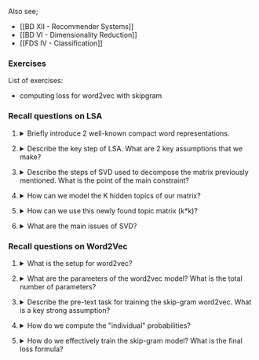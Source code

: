 Also see;
- [[BD XII - Recommender Systems]]
- [[BD VI - Dimensionality Reduction]]
- [[FDS IV - Classification]]
### Exercises

List of exercises:
- computing loss for word2vec with skipgram

### Recall questions on LSA

1. <details markdown=1><summary markdown="span"> Briefly introduce 2 well-known compact word representations. </summary>
    
    \
    Two compact and short representations:
    - ==latent semantics analysis==
    - -==word2vec==
	

</details>

2. <details markdown=1><summary markdown="span"> Describe the key step of LSA. What are 2 key assumptions that we make? </summary>
    
    \
    We start with ==$X$,  a term document matrix or tf-idf matrix over a corpus with dimension $|D| \times |V|$==.

	We make ==2 key assumptions==:
	- there are ==$k$ hidden topics that we have to discover==
	- we ==can model a decomposition of $X$== so that it ==forces some constraints and retains information about the data==

	To decompose ==$X$, we'll use $SVD$, a.k.a. singular value decomposition==.

</details>

3. <details markdown=1><summary markdown="span"> Describe the steps of SVD used to decompose the matrix previously mentioned. What is the point of the main constraint? </summary>
    
    \
	We decompose $X = USV^T$:
	$\mathbf{X} \in \mathbb{R}^{|D| \times |V|} \qquad = \qquad {\mathbf{U} \in \mathbb{R}^{|D| \times |D|}, ~~\mathbf{S} \in \mathbb{R}^{|D| \times |D|},~~ \mathbf{V} \in \mathbb{R}^{|D| \times |V|}}$
	
	$\begin{equation} \begin{aligned}\arg\min_{\mathbf{U},\mathbf{S},\mathbf{V}} & \left\|\mathbf{X}-\mathbf{U S V}^{\top}\right\|_F \\\text { s.t. } & \mathbf{U}^{\top} \mathbf{U}=\text{Id} \\& \mathbf{V}^{\top} \mathbf{V}=\text{Id} \\ & \mathbf{S}=\text{diag}(\lambda_1,....\lambda_s) \end{aligned}\end{equation}$

	This can be visually represented as ![](../../../static/NLP/lsa1.png)

	Where:
	-  ==$U^T U  = Id$ is the ortho-normality constraint==: all pairs of ==dimensions in U and V are uncorrelated, so that each dimension conveys  unique information==;
	- ==$==S$ is a diagonal matrix containing the ordered singular values==, denoting the ==importance of each axis in the new space==.

	This decomposition, however, ==does not model our $k$ hidden topics yet==.

</details>

4. <details markdown=1><summary markdown="span"> How can we model the K hidden topics of our matrix? </summary>
    
    \
    To model the hidden topics, we use ==truncated SVD==: we only consider the ==highest singular values (i.e. top-$k$, similarly to PCA)==.

	![](../../../static/NLP/lsa2.png)
	

</details>


5. <details markdown=1><summary markdown="span"> How can we use this newly found topic matrix (k*k)? </summary>
    
    \
    We can use our decomposition to:
    -  plot the ==vocabulary in the embedding space== to ==study the similarities==![](../../../static/NLP/lsa3.png) 
    - ==plot words in term of relatedness to a certain topic==, looking at the $k$-th column of $V_k$: ![](../../../static/NLP/lsa4.png)
    - ==project a document into a lower dimensional space==: $d_k = V_{k}^{T} \cdot d$
	

</details>

6. <details markdown=1><summary markdown="span"> What are the main issues of SVD?  </summary>
    
    \
    Main issues of SVD:
    - the ==matrix is extremely sparse since most words do not co-occur==
    - the ==matrix is still high-dimensional==
    - SVD has ==quadratic cost==

</details>

### Recall questions on Word2Vec

1. <details markdown=1><summary markdown="span"> What is the setup for word2vec?  </summary>
    
    \
    Given a ==corpus $V$, each word of the corpus is associated to a 100 dimensional vector==. The model's parameters ==$\theta$ depend from  all the $|V|$ vectors.==

</details>

2. <details markdown=1><summary markdown="span"> What are the parameters of the word2vec model?  What is the total number of parameters? </summary>
    
    \
    2 parameters to learn: 
    - ==$\theta_W$, a matrix $|V|\times D$== that stores the ==embedding of each word when we consider it as a center==;
    - ==$\theta_C$, a matrix $|V| \times D$== that stores the ==embedding of each word when we consider it as a context==.

	Thus, the ==total parameters are $2 \cdot |V| \cdot D$==

</details>

3. <details markdown=1><summary markdown="span"> Describe the pre-text task for training the skip-gram word2vec.   What is a key strong assumption? </summary>
    
    \
    Given a window size of $m$, say 2, we select:
    - the ==center word $w_t$==
    - ==$m$ words of each side== as the context, i.e. $w_{t+1}, w_{t+2}$ and $w_{t-1}, w_{t-2}$.

	The goal is to ==maximise the likelihood $p(w_{t-2}, w_{t-1}, w_t, w_{t+1}, w_{t+2} | w_t = word; \theta)$==.

	To simplify things, we assume ==conditional independence==: $p(w_{t-2}, w_{t-1}, w_t, w_{t+1}, w_{t+2} | w_t = word; \theta) \approx \prod_{-m, \leq j \leq m} p(c_{t+j} | w_t; \theta)$

</details>

4. <details markdown=1><summary markdown="span">  How do we compute the "individual" probabilities? </summary>
    
    \
    First we ==compare the embedding of $w$ as a center word in position $i$== (same position as in the vocabulary $V$), computing: ![](../../../static/NLP/lsa5.png)
    
    This ==vector $z$ is comprised of logits encoding the similarity between $w$ as a center and the other context words.==

	Then, we ==pass $z$ through a softmax== to obtain actual probabilities $p = softmax(z$).
    
	

</details>

5. <details markdown=1><summary markdown="span"> How do we effectively train the skip-gram model?  What is the final loss formula? </summary>
    
    \
    We ==compare the vector $p$ with a one-hot encoding vector== with a 1 in place of the correct prediction (i.e. masked word). We train the model ==optimising the cross-entropy loss==.

	The final loss formula is: ![](../../../static/NLP/lsa6.png)

	After the training is complete, we'll end up with many vectors that can be used as embeddings.

	For full details on training see slides nr. 13.

</details>
